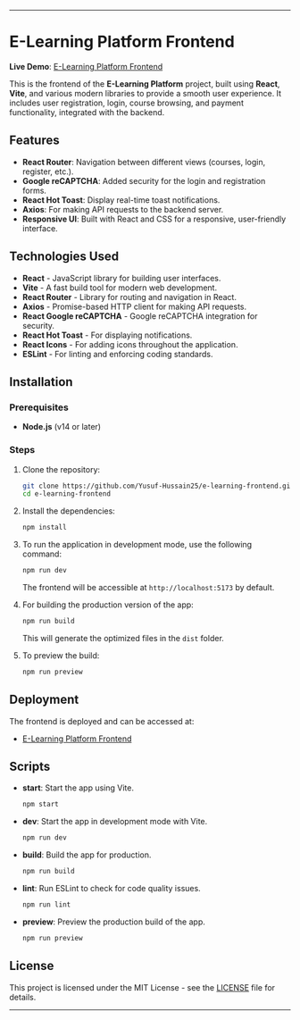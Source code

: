 

---

# E-Learning Platform Frontend

**Live Demo**: [E-Learning Platform Frontend](https://code-mentor-frontenddd.vercel.app/)

This is the frontend of the **E-Learning Platform** project, built using **React**, **Vite**, and various modern libraries to provide a smooth user experience. It includes user registration, login, course browsing, and payment functionality, integrated with the backend.

## Features

- **React Router**: Navigation between different views (courses, login, register, etc.).
- **Google reCAPTCHA**: Added security for the login and registration forms.
- **React Hot Toast**: Display real-time toast notifications.
- **Axios**: For making API requests to the backend server.
- **Responsive UI**: Built with React and CSS for a responsive, user-friendly interface.

## Technologies Used

- **React** - JavaScript library for building user interfaces.
- **Vite** - A fast build tool for modern web development.
- **React Router** - Library for routing and navigation in React.
- **Axios** - Promise-based HTTP client for making API requests.
- **React Google reCAPTCHA** - Google reCAPTCHA integration for security.
- **React Hot Toast** - For displaying notifications.
- **React Icons** - For adding icons throughout the application.
- **ESLint** - For linting and enforcing coding standards.

## Installation

### Prerequisites

- **Node.js** (v14 or later)

### Steps

1. Clone the repository:

   ```bash
   git clone https://github.com/Yusuf-Hussain25/e-learning-frontend.git
   cd e-learning-frontend
   ```

2. Install the dependencies:

   ```bash
   npm install
   ```

3. To run the application in development mode, use the following command:

   ```bash
   npm run dev
   ```

   The frontend will be accessible at `http://localhost:5173` by default.

4. For building the production version of the app:

   ```bash
   npm run build
   ```

   This will generate the optimized files in the `dist` folder.

5. To preview the build:

   ```bash
   npm run preview
   ```

## Deployment

The frontend is deployed and can be accessed at:

- [E-Learning Platform Frontend](https://code-mentor-frontenddd.vercel.app/)

## Scripts

- **start**: Start the app using Vite.

  ```bash
  npm start
  ```

- **dev**: Start the app in development mode with Vite.

  ```bash
  npm run dev
  ```

- **build**: Build the app for production.

  ```bash
  npm run build
  ```

- **lint**: Run ESLint to check for code quality issues.

  ```bash
  npm run lint
  ```

- **preview**: Preview the production build of the app.

  ```bash
  npm run preview
  ```

## License

This project is licensed under the MIT License - see the [LICENSE](LICENSE) file for details.


---

